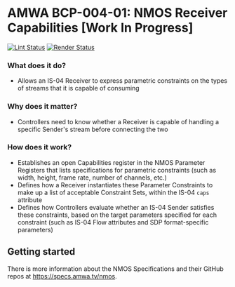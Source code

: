 # AMWA BCP-004-01: NMOS Receiver Capabilities \[Work In Progress\]

[![Lint Status](https://github.com/AMWA-TV/nmos-receiver-capabilities/workflows/Lint/badge.svg)](https://github.com/AMWA-TV/nmos-receiver-capabilities/actions?query=workflow%3ALint)
[![Render Status](https://github.com/AMWA-TV/nmos-receiver-capabilities/workflows/Render/badge.svg)](https://github.com/AMWA-TV/nmos-receiver-capabilities/actions?query=workflow%3ARender)

<!-- INTRO-START -->

### What does it do?

- Allows an IS-04 Receiver to express parametric constraints on the types of streams that it is capable of consuming

### Why does it matter?

- Controllers need to know whether a Receiver is capable of handling a specific Sender's stream before connecting the two

### How does it work?

- Establishes an open Capabilities register in the NMOS Parameter Registers that lists specifications for parametric constraints (such as width, height, frame rate, number of channels, etc.)
- Defines how a Receiver instantiates these Parameter Constraints to make up a list of acceptable Constraint Sets, within the IS-04 `caps` attribute
- Defines how Controllers evaluate whether an IS-04 Sender satisfies these constraints, based on the target parameters specified for each constraint (such as IS-04 Flow attributes and SDP format-specific parameters)

<!-- INTRO-END -->

## Getting started

There is more information about the NMOS Specifications and their GitHub repos at <https://specs.amwa.tv/nmos>.

